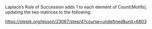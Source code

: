 Laplace’s Rule of Succession adds 1 to each element of Count(Motifs), updating the two matrices to the following:

https://stepik.org/lesson/23067/step/4?course=undefined&unit=6803